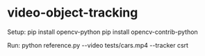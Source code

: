 # video-object-tracking

Setup:
pip install opencv-python
pip install opencv-contrib-python

Run:
python reference.py --video tests/cars.mp4 --tracker csrt